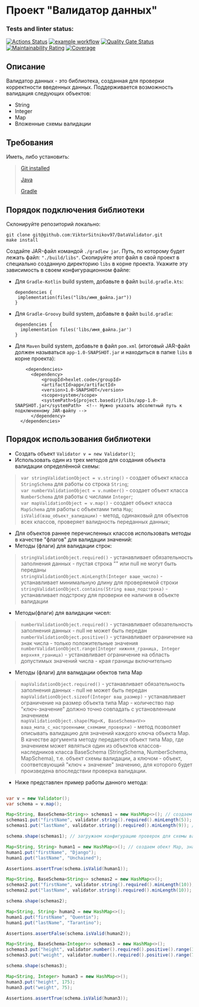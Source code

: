 # Проект "Валидатор данных"

### Tests and linter status:
[![Actions Status](https://github.com/ViktorSitnikov97/java-project-78/actions/workflows/hexlet-check.yml/badge.svg)](https://github.com/ViktorSitnikov97/java-project-78/actions)
[![example workflow](https://github.com/ViktorSitnikov97/java-project-78/actions/workflows/main.yml/badge.svg)](https://github.com/ViktorSitnikov97/java-project-78/actions)
[![Quality Gate Status](https://sonarcloud.io/api/project_badges/measure?project=ViktorSitnikov97_DataValidator&metric=alert_status)](https://sonarcloud.io/summary/new_code?id=ViktorSitnikov97_DataValidator)
[![Maintainability Rating](https://sonarcloud.io/api/project_badges/measure?project=ViktorSitnikov97_DataValidator&metric=sqale_rating)](https://sonarcloud.io/summary/new_code?id=ViktorSitnikov97_DataValidator)
[![Coverage](https://sonarcloud.io/api/project_badges/measure?project=ViktorSitnikov97_DataValidator&metric=coverage)](https://sonarcloud.io/summary/new_code?id=ViktorSitnikov97_DataValidator)

## Описание
Валидатор данных - это библиотека, созданная для проверки корректности введенных данных. 
Поддерживается возможность валидация следующих объектов:
* String
* Integer
* Map
* Вложенные схемы валидации

## Требования
Иметь, либо установить:

> [Git installed](https://git-scm.com/book/en/v2/Getting-Started-Installing-Git)
> 
> [Java](https://www.oracle.com/java/technologies/downloads/)
> 
> [Gradle](https://gradle.org/install/)

## Порядок подключения библиотеки

Склонируйте репозиторий локально:
```
git clone git@github.com:ViktorSitnikov97/DataValidator.git
make install
```
Создайте JAR-файл командой  `./gradlew jar`. Путь, по которому будет лежать файл: `"./build/libs"`. Скопируйте этот файл в свой проект в специально созданную директорию `libs` в корне проекта.
Укажите эту зависимость в своем конфигурационном файле:
* Для `Gradle-Kotlin` build system, добавьте в файл `build.gradle.kts`:
  
  ```  
  dependencies {
   implementation(files("libs/имя_файла.jar"))
  }
  ```
  
* Для `Gradle-Groovy` build system, добавьте в файл `build.gradle`:
  
  ```  
  dependencies {
    implementation files('libs/имя_файла.jar')
  }
  ```
  
* Для `Maven` build system, добавьте в файл `pom.xml` (итоговый JAR-файл должен называться `app-1.0-SNAPSHOT.jar` и находиться в папке `libs` в корне проекта):
  
  ``` 
      <dependencies>
        <dependency>
            <groupId>hexlet.code</groupId> 
            <artifactId>app</artifactId> 
            <version>1.0-SNAPSHOT</version> 
            <scope>system</scope>
            <systemPath>${project.basedir}/libs/app-1.0-SNAPSHOT.jar</systemPath>  <!-- Нужно указать абсолютный путь к подключенному JAR-файлу -->
        </dependency>
    </dependencies>
  ```
## Порядок использования библиотеки

* Создать объект `Validator v = new Validator()`;<br>
* Использовать один из трех методов для создания объекта валидации определённой схемы:<br>
>`var stringValidationObject = v.string()` - создает объект класса `StringSchema` для работы со строка `String`;<br>
>`var numberValidationObject = v.number()` - создает объект класса `NumberSchema` для работы с числами `Integer`;<br>
>`var mapValidationObject = v.map()` - создает объект класса `MapSchema` для работы с объектами типа `Map`;<br>
>`isValid(ваш_объект_валидации)` - метод, одинаковый для объектов всех классов, проверяет валидность переданных данных;<br>
* Для объектов раннее перечисленных классов использовать методы в качестве "флагов" для валидации значений:
 * Методы (флаги) для валидации строк:
>`stringValidationObject.required()` - устанавливает обязательность заполнения данных - пустая строка "" или null не могут быть переданы<br>
>`stringValidationObject.minLength(Integer ваше_число)` - устанавливает минимальную длину для проверяемой строки<br>
>`stringValidationObject.contains(String ваша_подстрока)` -  устанавливает подстроку для проверки ее наличия в объекте валидации<br>
 * Методы(флаги) для валидации чисел:<br>  
>`numberValidationObject.required()` - устанавливает обязательность заполнения данных -  null не может быть передан<br>
>`numberValidationObject.positive()` - устанавливает ограничение на знак числа - только положительные значения<br>
>`numberValidationObject.range(Integer нижняя_граница, Integer верхняя_граница)` - устанавливает ограничение на область допустимых значений числа - края границы включительно<br>
 * Методы (флаги) для валмдации обектов типа Map
>`mapValidationObject.required()` - устанавливает обязательность заполнения данных -  null не может быть передан<br>
>`mapValidationObject.sizeof(Integer ваш_размер)` - устанавливает ограничение на размер объекта типа Map - количество пар "ключ-значение" должно точно совпадать с установленным значением<br>
>`mapValidationObject.shape(Map<K, BaseSchema<V>> ваша_мапа_с_настроенными_схемами_проверки)` - метод позволяет описывать валидацию для значений каждого ключа объекта Map. В качестве аргумента методу передается объект типа Map, где значением может являться один из объектов классов-наследников класса BaseSchema<T> (StringSchema, NumberSchema, MapSchema), т.е. объект схемы валидации, а ключом - объект, соответсвующий "ключ + значение" значению, для которого будет произведена впоследствии проверка валидации.<br>
 * Ниже представлен пример работы данного метода:<br>
 
 ```java

 var v = new Validator();
 var schema = v.map();

 Map<String, BaseSchema<String>> schemas1 = new HashMap<>(); // создаем объект для наполнения схемами проверок
 schemas1.put("firstName", validator.string().required().minLength(5)); // добавляем проверки для строк по первому ключу
 schemas1.put("lastName", validator.string().required().minLength(9)); // добавляем проверки для строк по второму ключу

 schema.shape(schemas1); // загружаем конфигурацию проверок для схемы валидации

 Map<String, String> human1 = new HashMap<>(); // создаем обект Map, значения которого будем проверять на валидацию
 human1.put("firstName", "Django");
 human1.put("lastName", "Unchained");

 Assertions.assertTrue(schema.isValid(human1));

 Map<String, BaseSchema<String>> schemas2 = new HashMap<>();
 schemas2.put("firstName", validator.string().required().minLength(10));
 schemas2.put("lastName", validator.string().required().minLength(10));

 schema.shape(schemas2);

 Map<String, String> human2 = new HashMap<>();
 human1.put("firstName", "Quentin");
 human1.put("lastName", "Tarantino");

 Assertions.assertFalse(schema.isValid(human2));

 Map<String, BaseSchema<Integer>> schemas3 = new HashMap<>();
 schemas3.put("height", validator.number().required().positive().range(170, 180)); // добавляем проверки для целого числа по первому ключу
 schemas3.put("weight", validator.number().required().positive().range(70, 85)); // добавляем проверки для целого числа по второму ключу

 schema.shape(schemas3);

 Map<String, Integer> human3 = new HashMap<>();
 human3.put("height", 175);
 human3.put("weight", 75);

 Assertions.assertTrue(schema.isValid(human3));

```




